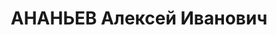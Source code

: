 ---
title: АНАНЬЕВ Алексей Иванович
description: 'Род. в 1903, Ярославская обл., Гаврилов-Ямский р-н, г. Гаврилов-Ям.
  Проживал: Смоленская обл., при 47-й авивбригаде. 47-й авиабригада, Нач. санитарной
  службы, военврач III ранга

  Арестован 22.08.1937. Обв. по ст. 58-8, 58-9, 58-11. Приговор: ВК ВС СССР, 22.11.1937
  – ВМН. Расстрелян 22.11.1937.

  Реабилитирован ВК ВС СССР 18.08.1956'
---